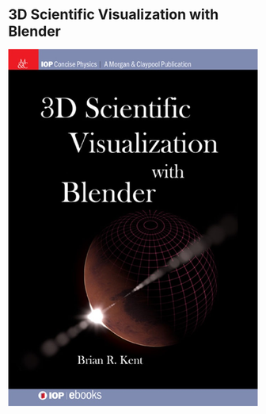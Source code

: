 #  3D Scientific Visualization with Blender

![](https://github.com/BlenderCN/blenderTutorial/blob/master/mDrivEngine/3DScientificVisualizationWithBelender/cover.png?raw=true)
